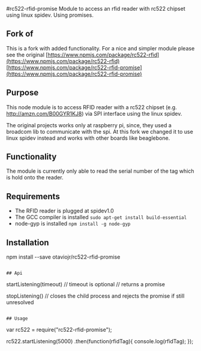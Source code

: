 #rc522-rfid-promise
Module to access an rfid reader with rc522 chipset using linux spidev. Using promises.

## Fork of
This is a fork with added functionality. For a nice and simpler module please see the original
[https://www.npmjs.com/package/rc522-rfid](https://www.npmjs.com/package/rc522-rfid)
[https://www.npmjs.com/package/rc522-rfid-promise](https://www.npmjs.com/package/rc522-rfid-promise)

## Purpose
This node module is to access RFID reader with a rc522 chipset (e.g. http://amzn.com/B00GYR1KJ8) via SPI interface using the linux spidev.

The original projects works only at raspberry pi, since, they used a broadcom lib to communicate with the spi.
At this fork we changed it to use linux spidev instead and works with other boards like beaglebone.

## Functionality
The module is currently only able to read the serial number of the tag which is hold onto the reader.

## Requirements
- The RFID reader is plugged at spidev1.0
- The GCC compiler is installed ```sudo apt-get install build-essential```
- node-gyp is installed ```npm install -g node-gyp```

## Installation
npm install --save otaviojr/rc522-rfid-promise
```

## Api
```
startListening(timeout)
// timeout is optional
// returns a promise

stopListening()
// closes the child process and rejects the promise if still unresolved


```

## Usage
```
var rc522 = require("rc522-rfid-promise");

rc522.startListening(5000)
	.then(function(rfidTag){
    	console.log(rfidTag);
	});
```
